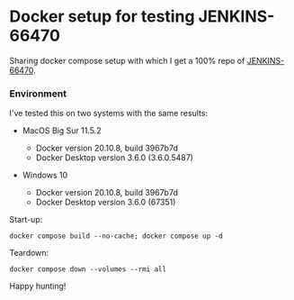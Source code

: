 # Docker setup for testing JENKINS-66470

Sharing docker compose setup with which I get a 100% repo of [JENKINS-66470](https://issues.jenkins.io/browse/JENKINS-66470).

### Environment

I've tested this on two systems with the same results:

- MacOS Big Sur 11.5.2
  - Docker version 20.10.8, build 3967b7d
  - Docker Desktop version 3.6.0 (3.6.0.5487)

- Windows 10
  - Docker version 20.10.8, build 3967b7d
  - Docker Desktop version 3.6.0 (67351)

Start-up:

```
docker compose build --no-cache; docker compose up -d
```

Teardown:

```
docker compose down --volumes --rmi all
```

Happy hunting!
